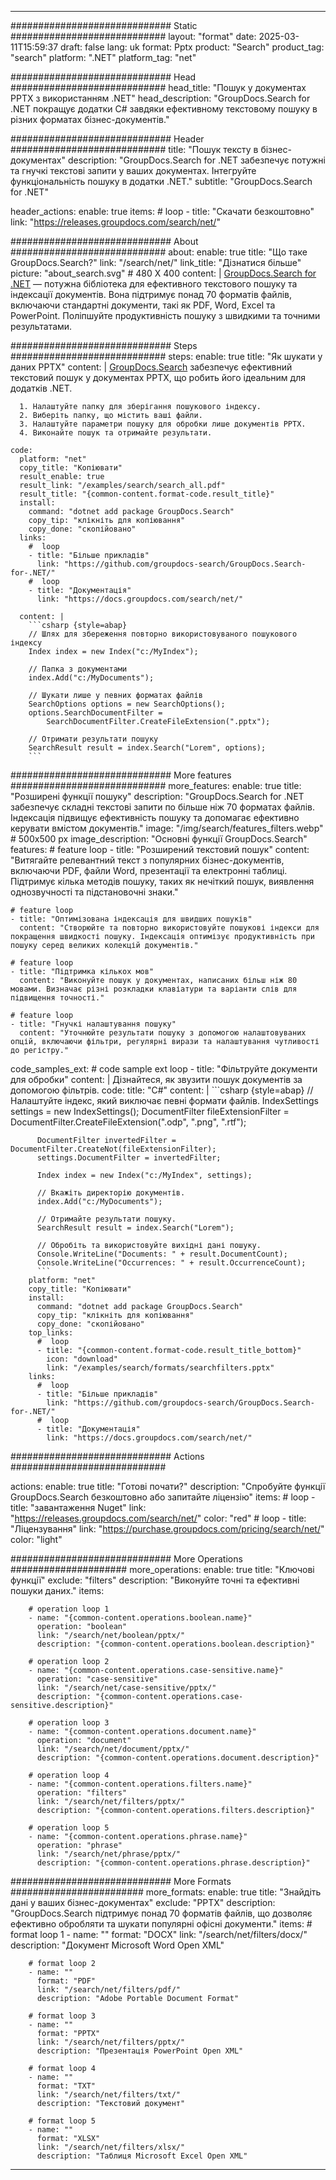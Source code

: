 
---
############################# Static ############################
layout: "format"
date:  2025-03-11T15:59:37
draft: false
lang: uk
format: Pptx
product: "Search"
product_tag: "search"
platform: ".NET"
platform_tag: "net"

############################# Head ############################
head_title: "Пошук у документах PPTX з використанням .NET"
head_description: "GroupDocs.Search for .NET покращує додатки C# завдяки ефективному текстовому пошуку в різних форматах бізнес-документів."

############################# Header ############################
title: "Пошук тексту в бізнес-документах" 
description: "GroupDocs.Search for .NET забезпечує потужні та гнучкі текстові запити у ваших документах. Інтегруйте функціональність пошуку в додатки .NET."
subtitle: "GroupDocs.Search for .NET" 

header_actions:
  enable: true
  items:
    #  loop
    - title: "Скачати безкоштовно"
      link: "https://releases.groupdocs.com/search/net/"
      
############################# About ############################
about:
    enable: true
    title: "Що таке GroupDocs.Search?"
    link: "/search/net/"
    link_title: "Дізнатися більше"
    picture: "about_search.svg" # 480 X 400
    content: |
       [GroupDocs.Search for .NET](/search/net/) — потужна бібліотека для ефективного текстового пошуку та індексації документів. Вона підтримує понад 70 форматів файлів, включаючи стандартні документи, такі як PDF, Word, Excel та PowerPoint. Поліпшуйте продуктивність пошуку з швидкими та точними результатами.

############################# Steps ############################
steps:
    enable: true
    title: "Як шукати у даних PPTX"
    content: |
      [GroupDocs.Search](/search/net/) забезпечує ефективний текстовий пошук у документах PPTX, що робить його ідеальним для додатків .NET.
      
      1. Налаштуйте папку для зберігання пошукового індексу.
      2. Виберіть папку, що містить ваші файли.
      3. Налаштуйте параметри пошуку для обробки лише документів PPTX.
      4. Виконайте пошук та отримайте результати.
   
    code:
      platform: "net"
      copy_title: "Копіювати"
      result_enable: true
      result_link: "/examples/search/search_all.pdf"
      result_title: "{common-content.format-code.result_title}"
      install:
        command: "dotnet add package GroupDocs.Search"
        copy_tip: "клікніть для копіювання"
        copy_done: "скопійовано"
      links:
        #  loop
        - title: "Більше прикладів"
          link: "https://github.com/groupdocs-search/GroupDocs.Search-for-.NET/"
        #  loop
        - title: "Документація"
          link: "https://docs.groupdocs.com/search/net/"
          
      content: |
        ```csharp {style=abap}
        // Шлях для збереження повторно використовуваного пошукового індексу
        Index index = new Index("c:/MyIndex");

        // Папка з документами
        index.Add("c:/MyDocuments");

        // Шукати лише у певних форматах файлів
        SearchOptions options = new SearchOptions();
        options.SearchDocumentFilter = 
            SearchDocumentFilter.CreateFileExtension(".pptx");

        // Отримати результати пошуку
        SearchResult result = index.Search("Lorem", options);
        ```            

############################# More features ############################
more_features:
  enable: true
  title: "Розширені функції пошуку"
  description: "GroupDocs.Search for .NET забезпечує складні текстові запити по більше ніж 70 форматах файлів. Індексація підвищує ефективність пошуку та допомагає ефективно керувати вмістом документів."
  image: "/img/search/features_filters.webp" # 500x500 px
  image_description: "Основні функції GroupDocs.Search"
  features:
    # feature loop
    - title: "Розширений текстовий пошук"
      content: "Витягайте релевантний текст з популярних бізнес-документів, включаючи PDF, файли Word, презентації та електронні таблиці. Підтримує кілька методів пошуку, таких як нечіткий пошук, виявлення однозвучності та підстановочні знаки."

    # feature loop
    - title: "Оптимізована індексація для швидших пошуків"
      content: "Створюйте та повторно використовуйте пошукові індекси для покращення швидкості пошуку. Індексація оптимізує продуктивність при пошуку серед великих колекцій документів."

    # feature loop
    - title: "Підтримка кількох мов"
      content: "Виконуйте пошук у документах, написаних більш ніж 80 мовами. Визначає різні розкладки клавіатури та варіанти слів для підвищення точності."

    # feature loop
    - title: "Гнучкі налаштування пошуку"
      content: "Уточнюйте результати пошуку з допомогою налаштовуваних опцій, включаючи фільтри, регулярні вирази та налаштування чутливості до регістру."
      
  code_samples_ext:
    # code sample ext loop
    - title: "Фільтруйте документи для обробки"
      content: |
        Дізнайтеся, як звузити пошук документів за допомогою фільтрів.
      code:
        title: "C#"
        content: |
          ```csharp {style=abap}
          // Налаштуйте індекс, який виключає певні формати файлів.
          IndexSettings settings = new IndexSettings();
          DocumentFilter fileExtensionFilter = 
            DocumentFilter.CreateFileExtension(".odp", ".png", ".rtf");

          DocumentFilter invertedFilter = DocumentFilter.CreateNot(fileExtensionFilter);
          settings.DocumentFilter = invertedFilter;

          Index index = new Index("c:/MyIndex", settings);
              
          // Вкажіть директорію документів.
          index.Add("c:/MyDocuments");

          // Отримайте результати пошуку.
          SearchResult result = index.Search("Lorem");
          
          // Обробіть та використовуйте вихідні дані пошуку.
          Console.WriteLine("Documents: " + result.DocumentCount);
          Console.WriteLine("Occurrences: " + result.OccurrenceCount);
          ```
        platform: "net"
        copy_title: "Копіювати"
        install:
          command: "dotnet add package GroupDocs.Search"
          copy_tip: "клікніть для копіювання"
          copy_done: "скопійовано"
        top_links:
          #  loop
          - title: "{common-content.format-code.result_title_bottom}"
            icon: "download"
            link: "/examples/search/formats/searchfilters.pptx"
        links:
          #  loop
          - title: "Більше прикладів"
            link: "https://github.com/groupdocs-search/GroupDocs.Search-for-.NET/"
          #  loop
          - title: "Документація"
            link: "https://docs.groupdocs.com/search/net/"
            

            


############################# Actions ############################

actions:
  enable: true
  title: "Готові почати?"
  description: "Спробуйте функції GroupDocs.Search безкоштовно або запитайте ліцензію"
  items:
    #  loop
    - title: "завантаження Nuget"
      link: "https://releases.groupdocs.com/search/net/"
      color: "red"
        #  loop
    - title: "Ліцензування"
      link: "https://purchase.groupdocs.com/pricing/search/net/"
      color: "light"


############################# More Operations #####################
more_operations:
    enable: true
    title: "Ключові функції"
    exclude: "filters"
    description: "Виконуйте точні та ефективні пошуки даних."
    items: 
          
        # operation loop 1
        - name: "{common-content.operations.boolean.name}"
          operation: "boolean"
          link: "/search/net/boolean/pptx/"
          description: "{common-content.operations.boolean.description}"

        # operation loop 2
        - name: "{common-content.operations.case-sensitive.name}"
          operation: "case-sensitive"
          link: "/search/net/case-sensitive/pptx/"
          description: "{common-content.operations.case-sensitive.description}"

        # operation loop 3
        - name: "{common-content.operations.document.name}"
          operation: "document"
          link: "/search/net/document/pptx/"
          description: "{common-content.operations.document.description}"

        # operation loop 4
        - name: "{common-content.operations.filters.name}"
          operation: "filters"
          link: "/search/net/filters/pptx/"
          description: "{common-content.operations.filters.description}"

        # operation loop 5
        - name: "{common-content.operations.phrase.name}"
          operation: "phrase"
          link: "/search/net/phrase/pptx/"
          description: "{common-content.operations.phrase.description}"
          
        
          
############################# More Formats ########################
more_formats:
    enable: true
    title: "Знайдіть дані у ваших бізнес-документах"
    exclude: "PPTX"
    description: "GroupDocs.Search підтримує понад 70 форматів файлів, що дозволяє ефективно обробляти та шукати популярні офісні документи."
    items: 
        # format loop 1
        - name: ""
          format: "DOCX"
          link: "/search/net/filters/docx/"
          description: "Документ Microsoft Word Open XML"
          
        # format loop 2
        - name: ""
          format: "PDF"
          link: "/search/net/filters/pdf/"
          description: "Adobe Portable Document Format"
          
        # format loop 3
        - name: ""
          format: "PPTX"
          link: "/search/net/filters/pptx/"
          description: "Презентація PowerPoint Open XML"

        # format loop 4
        - name: ""
          format: "TXT"
          link: "/search/net/filters/txt/"
          description: "Текстовий документ"
          
        # format loop 5
        - name: ""
          format: "XLSX"
          link: "/search/net/filters/xlsx/"
          description: "Таблиця Microsoft Excel Open XML"
  

---
